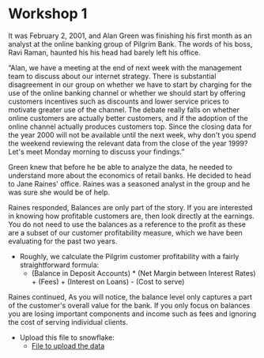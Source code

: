 # Workshop 1

It was February 2, 2001, and Alan Green was finishing his first month as an analyst at the online banking group of Pilgrim Bank. The words of his boss, Ravi Raman, haunted his his head had barely left his office.


“Alan, we have a meeting at the end of next week with the management team to discuss about our internet strategy. There is substantial disagreement in our group on whether we have to start by charging for the use of the online banking channel or whether we should start by offering customers incentives such as discounts and lower service prices to motivate greater use of the channel. The debate really falls on whether online customers are actually better customers, and if the adoption of the online channel actually produces customers top. Since the closing data for the year 2000 will not be available until the next week, why don't you spend the weekend reviewing the relevant data from the close of the year 1999? Let's meet Monday morning to discuss your findings.”

Green knew that before he be able to analyze the data, he needed to understand more about the economics of retail banks. He decided to head to Jane Raines' office. Raines was a seasoned analyst in the group and he was sure she would be of help.

Raines responded, Balances are only part of the story. If you are interested in knowing how profitable customers are, then look directly at the earnings. You do not need to use the balances as a reference to the
profit as these are a subset of our customer profitability measure, which we have been evaluating for the past two years. 

- Roughly, we calculate the Pilgrim customer profitability with a fairly straightforward formula:
  - (Balance in Deposit Accounts) * (Net Margin between Interest Rates) + (Fees) + (Interest on Loans) - (Cost to serve)

Raines continued,
As you will notice, the balance level only captures a part of the customer's overall value for the bank. If you only focus on balances you are losing important components and income such as fees and ignoring the cost of serving individual clients.

- Upload this file to snowflake:
  - [File to upload the data](data/pilgrim.csv)